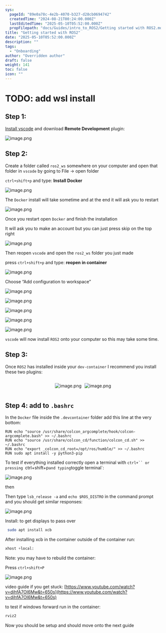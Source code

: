 ```yaml
---
sys:
  pageId: "89e0a78c-4e2b-4070-b327-d28cb0694742"
  createdTime: "2024-08-21T00:24:00.000Z"
  lastEditedTime: "2025-05-10T05:52:00.000Z"
  propFilepath: "docs/Guides/intro_to_ROS2/Getting started with ROS2.md"
title: "Getting started with ROS2"
date: "2025-05-10T05:52:00.000Z"
description: ""
tags:
  - "Onboarding"
author: "Overridden author"
draft: false
weight: 141
toc: false
icon: ""
---
```


# TODO: add wsl install

## Step 1:

[Install vscode](https://code.visualstudio.com/download) and download **Remote Development** plugin:

![image.png](https://prod-files-secure.s3.us-west-2.amazonaws.com/d518164a-d88e-44d1-a4ee-3adb3bd8bce0/efb52993-1881-4a40-b95e-6f020334f022/image.png?X-Amz-Algorithm=AWS4-HMAC-SHA256&X-Amz-Content-Sha256=UNSIGNED-PAYLOAD&X-Amz-Credential=ASIAZI2LB4663JA33XXF%2F20250512%2Fus-west-2%2Fs3%2Faws4_request&X-Amz-Date=20250512T200949Z&X-Amz-Expires=3600&X-Amz-Security-Token=IQoJb3JpZ2luX2VjEDQaCXVzLXdlc3QtMiJGMEQCID75BlFlqxs%2FEBxdY1PyXCQnGK6AgCJC7WkatDcYEZaZAiAU9%2FgADsmgp1M4uPqsYa9SHbuztMyxYYyoTlUqMUzJ0SqIBAjd%2F%2F%2F%2F%2F%2F%2F%2F%2F%2F8BEAAaDDYzNzQyMzE4MzgwNSIMZxka1vUxcFlpN1QlKtwDlBZ8f0y2hCPCLbMvUaHGjYjRVeMI0jIHZ5ZCxy7rOt3nCwxLph79LCz7R8hf8askQuhO5aQRtdbMrW3ZvmG49mh7Bp8Pn%2BatCaR4UrGXRZnXHtpkLQYbXiuAE922qMHnCiNfyynCogAMcM55YAhBxODoZPFCefCdMY5jppMq1ceOYrlFjIMg6%2BPq6yloHaMesvKOuuQR1CvrN6T7jt5catn2zRYvS3SamsoHIF%2BxhdrO10wTNXhxl6VGaRmv02MYA2qeeo6wejNwaSJqzQSvWhZ6SUWyL6Vl5dCpCu0XqbzxEKvWTzhEkc%2BZiPGHTWzMKos2w1o0aWAUOulzOvag0FIyYz%2B8dtE8mVMhuM75mX1VEdLewNUFcmPNbVhUgrMRaGMtc9yVAbRebdTtLWRaYZ%2FGw7aq%2FpkebDKCO3fGsd9y7Bzc7qtuXHSRXoLCYefe3zibjCG%2BaEkdFOIS82KD9sO5qhuC9uewivK1B707HePy7RNyFJ%2BQKDGgREROMVvH%2BclWbVZ6TLYo5jQfn3RgZ%2BczuOpy5FWf9vsn7%2BwJ59he7QQpsjuIQ704aaBtFQ2H9QxPW52L09FZuzJd4ENHrnYejlQC5udXt9i%2By1NQ9bJmCuGyhbqvtKkhd44wvamJwQY6pgFsL%2FBFdPRSpz7T8ZXfo9EhmO3atKDNf%2FwKf7PI4anT0uek%2BAl%2FdEMStYjNvPzlcwoHk50P25MiYknWvlgjboVVgtkdgyVniVAbV%2FK4aBz3J3Rsc%2B7kFTnw04R0A%2B8rVykUclk2ScRai4vNFegLEo1QsQZT1riBbT0PDpXOwdAZf00YoHqA%2FigLfySPBhf6%2FxPIXq7FcPxpP8aDDJkIn1vePXnSccB%2F&X-Amz-Signature=8609d78683d2ac529db892a735d7c142f0fd3e53892d9a394030bfb75dafa102&X-Amz-SignedHeaders=host&x-id=GetObject)

## Step 2:

Create a folder called `ros2_ws` somewhere on your computer and open that folder in `vscode` by going to File → open folder 

`ctrl+shift+p` and type: **Install Docker**

![image.png](https://prod-files-secure.s3.us-west-2.amazonaws.com/d518164a-d88e-44d1-a4ee-3adb3bd8bce0/2269dc0e-1cd5-47ff-bceb-c04ad9b2eab0/image.png?X-Amz-Algorithm=AWS4-HMAC-SHA256&X-Amz-Content-Sha256=UNSIGNED-PAYLOAD&X-Amz-Credential=ASIAZI2LB4663JA33XXF%2F20250512%2Fus-west-2%2Fs3%2Faws4_request&X-Amz-Date=20250512T200949Z&X-Amz-Expires=3600&X-Amz-Security-Token=IQoJb3JpZ2luX2VjEDQaCXVzLXdlc3QtMiJGMEQCID75BlFlqxs%2FEBxdY1PyXCQnGK6AgCJC7WkatDcYEZaZAiAU9%2FgADsmgp1M4uPqsYa9SHbuztMyxYYyoTlUqMUzJ0SqIBAjd%2F%2F%2F%2F%2F%2F%2F%2F%2F%2F8BEAAaDDYzNzQyMzE4MzgwNSIMZxka1vUxcFlpN1QlKtwDlBZ8f0y2hCPCLbMvUaHGjYjRVeMI0jIHZ5ZCxy7rOt3nCwxLph79LCz7R8hf8askQuhO5aQRtdbMrW3ZvmG49mh7Bp8Pn%2BatCaR4UrGXRZnXHtpkLQYbXiuAE922qMHnCiNfyynCogAMcM55YAhBxODoZPFCefCdMY5jppMq1ceOYrlFjIMg6%2BPq6yloHaMesvKOuuQR1CvrN6T7jt5catn2zRYvS3SamsoHIF%2BxhdrO10wTNXhxl6VGaRmv02MYA2qeeo6wejNwaSJqzQSvWhZ6SUWyL6Vl5dCpCu0XqbzxEKvWTzhEkc%2BZiPGHTWzMKos2w1o0aWAUOulzOvag0FIyYz%2B8dtE8mVMhuM75mX1VEdLewNUFcmPNbVhUgrMRaGMtc9yVAbRebdTtLWRaYZ%2FGw7aq%2FpkebDKCO3fGsd9y7Bzc7qtuXHSRXoLCYefe3zibjCG%2BaEkdFOIS82KD9sO5qhuC9uewivK1B707HePy7RNyFJ%2BQKDGgREROMVvH%2BclWbVZ6TLYo5jQfn3RgZ%2BczuOpy5FWf9vsn7%2BwJ59he7QQpsjuIQ704aaBtFQ2H9QxPW52L09FZuzJd4ENHrnYejlQC5udXt9i%2By1NQ9bJmCuGyhbqvtKkhd44wvamJwQY6pgFsL%2FBFdPRSpz7T8ZXfo9EhmO3atKDNf%2FwKf7PI4anT0uek%2BAl%2FdEMStYjNvPzlcwoHk50P25MiYknWvlgjboVVgtkdgyVniVAbV%2FK4aBz3J3Rsc%2B7kFTnw04R0A%2B8rVykUclk2ScRai4vNFegLEo1QsQZT1riBbT0PDpXOwdAZf00YoHqA%2FigLfySPBhf6%2FxPIXq7FcPxpP8aDDJkIn1vePXnSccB%2F&X-Amz-Signature=dc8cdb963366717e45e7d2d7a2e765faad2ca3f3292b9694746de19f7998e2ae&X-Amz-SignedHeaders=host&x-id=GetObject)

The `Docker` install will take sometime and at the end it will ask you to restart

![image.png](https://prod-files-secure.s3.us-west-2.amazonaws.com/d518164a-d88e-44d1-a4ee-3adb3bd8bce0/ed233f78-be33-4b1f-b89c-9c346c0e961e/image.png?X-Amz-Algorithm=AWS4-HMAC-SHA256&X-Amz-Content-Sha256=UNSIGNED-PAYLOAD&X-Amz-Credential=ASIAZI2LB4663JA33XXF%2F20250512%2Fus-west-2%2Fs3%2Faws4_request&X-Amz-Date=20250512T200949Z&X-Amz-Expires=3600&X-Amz-Security-Token=IQoJb3JpZ2luX2VjEDQaCXVzLXdlc3QtMiJGMEQCID75BlFlqxs%2FEBxdY1PyXCQnGK6AgCJC7WkatDcYEZaZAiAU9%2FgADsmgp1M4uPqsYa9SHbuztMyxYYyoTlUqMUzJ0SqIBAjd%2F%2F%2F%2F%2F%2F%2F%2F%2F%2F8BEAAaDDYzNzQyMzE4MzgwNSIMZxka1vUxcFlpN1QlKtwDlBZ8f0y2hCPCLbMvUaHGjYjRVeMI0jIHZ5ZCxy7rOt3nCwxLph79LCz7R8hf8askQuhO5aQRtdbMrW3ZvmG49mh7Bp8Pn%2BatCaR4UrGXRZnXHtpkLQYbXiuAE922qMHnCiNfyynCogAMcM55YAhBxODoZPFCefCdMY5jppMq1ceOYrlFjIMg6%2BPq6yloHaMesvKOuuQR1CvrN6T7jt5catn2zRYvS3SamsoHIF%2BxhdrO10wTNXhxl6VGaRmv02MYA2qeeo6wejNwaSJqzQSvWhZ6SUWyL6Vl5dCpCu0XqbzxEKvWTzhEkc%2BZiPGHTWzMKos2w1o0aWAUOulzOvag0FIyYz%2B8dtE8mVMhuM75mX1VEdLewNUFcmPNbVhUgrMRaGMtc9yVAbRebdTtLWRaYZ%2FGw7aq%2FpkebDKCO3fGsd9y7Bzc7qtuXHSRXoLCYefe3zibjCG%2BaEkdFOIS82KD9sO5qhuC9uewivK1B707HePy7RNyFJ%2BQKDGgREROMVvH%2BclWbVZ6TLYo5jQfn3RgZ%2BczuOpy5FWf9vsn7%2BwJ59he7QQpsjuIQ704aaBtFQ2H9QxPW52L09FZuzJd4ENHrnYejlQC5udXt9i%2By1NQ9bJmCuGyhbqvtKkhd44wvamJwQY6pgFsL%2FBFdPRSpz7T8ZXfo9EhmO3atKDNf%2FwKf7PI4anT0uek%2BAl%2FdEMStYjNvPzlcwoHk50P25MiYknWvlgjboVVgtkdgyVniVAbV%2FK4aBz3J3Rsc%2B7kFTnw04R0A%2B8rVykUclk2ScRai4vNFegLEo1QsQZT1riBbT0PDpXOwdAZf00YoHqA%2FigLfySPBhf6%2FxPIXq7FcPxpP8aDDJkIn1vePXnSccB%2F&X-Amz-Signature=c0bccc284aa01bcfe30e991d52bc165abe5b3815f7214868089da5d039e269bf&X-Amz-SignedHeaders=host&x-id=GetObject)

Once you restart open `Docker` and finish the installation

It will ask you to make an account but you can just press skip on the top right

![image.png](https://prod-files-secure.s3.us-west-2.amazonaws.com/d518164a-d88e-44d1-a4ee-3adb3bd8bce0/21010ad9-1659-4fd9-9f59-9932a09b2a3d/image.png?X-Amz-Algorithm=AWS4-HMAC-SHA256&X-Amz-Content-Sha256=UNSIGNED-PAYLOAD&X-Amz-Credential=ASIAZI2LB4663JA33XXF%2F20250512%2Fus-west-2%2Fs3%2Faws4_request&X-Amz-Date=20250512T200949Z&X-Amz-Expires=3600&X-Amz-Security-Token=IQoJb3JpZ2luX2VjEDQaCXVzLXdlc3QtMiJGMEQCID75BlFlqxs%2FEBxdY1PyXCQnGK6AgCJC7WkatDcYEZaZAiAU9%2FgADsmgp1M4uPqsYa9SHbuztMyxYYyoTlUqMUzJ0SqIBAjd%2F%2F%2F%2F%2F%2F%2F%2F%2F%2F8BEAAaDDYzNzQyMzE4MzgwNSIMZxka1vUxcFlpN1QlKtwDlBZ8f0y2hCPCLbMvUaHGjYjRVeMI0jIHZ5ZCxy7rOt3nCwxLph79LCz7R8hf8askQuhO5aQRtdbMrW3ZvmG49mh7Bp8Pn%2BatCaR4UrGXRZnXHtpkLQYbXiuAE922qMHnCiNfyynCogAMcM55YAhBxODoZPFCefCdMY5jppMq1ceOYrlFjIMg6%2BPq6yloHaMesvKOuuQR1CvrN6T7jt5catn2zRYvS3SamsoHIF%2BxhdrO10wTNXhxl6VGaRmv02MYA2qeeo6wejNwaSJqzQSvWhZ6SUWyL6Vl5dCpCu0XqbzxEKvWTzhEkc%2BZiPGHTWzMKos2w1o0aWAUOulzOvag0FIyYz%2B8dtE8mVMhuM75mX1VEdLewNUFcmPNbVhUgrMRaGMtc9yVAbRebdTtLWRaYZ%2FGw7aq%2FpkebDKCO3fGsd9y7Bzc7qtuXHSRXoLCYefe3zibjCG%2BaEkdFOIS82KD9sO5qhuC9uewivK1B707HePy7RNyFJ%2BQKDGgREROMVvH%2BclWbVZ6TLYo5jQfn3RgZ%2BczuOpy5FWf9vsn7%2BwJ59he7QQpsjuIQ704aaBtFQ2H9QxPW52L09FZuzJd4ENHrnYejlQC5udXt9i%2By1NQ9bJmCuGyhbqvtKkhd44wvamJwQY6pgFsL%2FBFdPRSpz7T8ZXfo9EhmO3atKDNf%2FwKf7PI4anT0uek%2BAl%2FdEMStYjNvPzlcwoHk50P25MiYknWvlgjboVVgtkdgyVniVAbV%2FK4aBz3J3Rsc%2B7kFTnw04R0A%2B8rVykUclk2ScRai4vNFegLEo1QsQZT1riBbT0PDpXOwdAZf00YoHqA%2FigLfySPBhf6%2FxPIXq7FcPxpP8aDDJkIn1vePXnSccB%2F&X-Amz-Signature=5ad263324490796f48147e6244eb317de021738dd779b3ad8cb18e3d04211280&X-Amz-SignedHeaders=host&x-id=GetObject)

Then reopen `vscode` and open the `ros2_ws` folder you just made

press `ctrl+shift+p` and type: **reopen in container**

![image.png](https://prod-files-secure.s3.us-west-2.amazonaws.com/d518164a-d88e-44d1-a4ee-3adb3bd8bce0/4e93b8c2-41ad-488c-8095-c74205196118/image.png?X-Amz-Algorithm=AWS4-HMAC-SHA256&X-Amz-Content-Sha256=UNSIGNED-PAYLOAD&X-Amz-Credential=ASIAZI2LB4663JA33XXF%2F20250512%2Fus-west-2%2Fs3%2Faws4_request&X-Amz-Date=20250512T200949Z&X-Amz-Expires=3600&X-Amz-Security-Token=IQoJb3JpZ2luX2VjEDQaCXVzLXdlc3QtMiJGMEQCID75BlFlqxs%2FEBxdY1PyXCQnGK6AgCJC7WkatDcYEZaZAiAU9%2FgADsmgp1M4uPqsYa9SHbuztMyxYYyoTlUqMUzJ0SqIBAjd%2F%2F%2F%2F%2F%2F%2F%2F%2F%2F8BEAAaDDYzNzQyMzE4MzgwNSIMZxka1vUxcFlpN1QlKtwDlBZ8f0y2hCPCLbMvUaHGjYjRVeMI0jIHZ5ZCxy7rOt3nCwxLph79LCz7R8hf8askQuhO5aQRtdbMrW3ZvmG49mh7Bp8Pn%2BatCaR4UrGXRZnXHtpkLQYbXiuAE922qMHnCiNfyynCogAMcM55YAhBxODoZPFCefCdMY5jppMq1ceOYrlFjIMg6%2BPq6yloHaMesvKOuuQR1CvrN6T7jt5catn2zRYvS3SamsoHIF%2BxhdrO10wTNXhxl6VGaRmv02MYA2qeeo6wejNwaSJqzQSvWhZ6SUWyL6Vl5dCpCu0XqbzxEKvWTzhEkc%2BZiPGHTWzMKos2w1o0aWAUOulzOvag0FIyYz%2B8dtE8mVMhuM75mX1VEdLewNUFcmPNbVhUgrMRaGMtc9yVAbRebdTtLWRaYZ%2FGw7aq%2FpkebDKCO3fGsd9y7Bzc7qtuXHSRXoLCYefe3zibjCG%2BaEkdFOIS82KD9sO5qhuC9uewivK1B707HePy7RNyFJ%2BQKDGgREROMVvH%2BclWbVZ6TLYo5jQfn3RgZ%2BczuOpy5FWf9vsn7%2BwJ59he7QQpsjuIQ704aaBtFQ2H9QxPW52L09FZuzJd4ENHrnYejlQC5udXt9i%2By1NQ9bJmCuGyhbqvtKkhd44wvamJwQY6pgFsL%2FBFdPRSpz7T8ZXfo9EhmO3atKDNf%2FwKf7PI4anT0uek%2BAl%2FdEMStYjNvPzlcwoHk50P25MiYknWvlgjboVVgtkdgyVniVAbV%2FK4aBz3J3Rsc%2B7kFTnw04R0A%2B8rVykUclk2ScRai4vNFegLEo1QsQZT1riBbT0PDpXOwdAZf00YoHqA%2FigLfySPBhf6%2FxPIXq7FcPxpP8aDDJkIn1vePXnSccB%2F&X-Amz-Signature=9d9b62ce84701ec77238c1bbe813db076f7a73c0624e3d54f3f67fc32938d9e4&X-Amz-SignedHeaders=host&x-id=GetObject)

Choose “Add configuration to workspace”

![image.png](https://prod-files-secure.s3.us-west-2.amazonaws.com/d518164a-d88e-44d1-a4ee-3adb3bd8bce0/9560b282-5060-4989-ba37-97e7b2c22476/image.png?X-Amz-Algorithm=AWS4-HMAC-SHA256&X-Amz-Content-Sha256=UNSIGNED-PAYLOAD&X-Amz-Credential=ASIAZI2LB4663JA33XXF%2F20250512%2Fus-west-2%2Fs3%2Faws4_request&X-Amz-Date=20250512T200949Z&X-Amz-Expires=3600&X-Amz-Security-Token=IQoJb3JpZ2luX2VjEDQaCXVzLXdlc3QtMiJGMEQCID75BlFlqxs%2FEBxdY1PyXCQnGK6AgCJC7WkatDcYEZaZAiAU9%2FgADsmgp1M4uPqsYa9SHbuztMyxYYyoTlUqMUzJ0SqIBAjd%2F%2F%2F%2F%2F%2F%2F%2F%2F%2F8BEAAaDDYzNzQyMzE4MzgwNSIMZxka1vUxcFlpN1QlKtwDlBZ8f0y2hCPCLbMvUaHGjYjRVeMI0jIHZ5ZCxy7rOt3nCwxLph79LCz7R8hf8askQuhO5aQRtdbMrW3ZvmG49mh7Bp8Pn%2BatCaR4UrGXRZnXHtpkLQYbXiuAE922qMHnCiNfyynCogAMcM55YAhBxODoZPFCefCdMY5jppMq1ceOYrlFjIMg6%2BPq6yloHaMesvKOuuQR1CvrN6T7jt5catn2zRYvS3SamsoHIF%2BxhdrO10wTNXhxl6VGaRmv02MYA2qeeo6wejNwaSJqzQSvWhZ6SUWyL6Vl5dCpCu0XqbzxEKvWTzhEkc%2BZiPGHTWzMKos2w1o0aWAUOulzOvag0FIyYz%2B8dtE8mVMhuM75mX1VEdLewNUFcmPNbVhUgrMRaGMtc9yVAbRebdTtLWRaYZ%2FGw7aq%2FpkebDKCO3fGsd9y7Bzc7qtuXHSRXoLCYefe3zibjCG%2BaEkdFOIS82KD9sO5qhuC9uewivK1B707HePy7RNyFJ%2BQKDGgREROMVvH%2BclWbVZ6TLYo5jQfn3RgZ%2BczuOpy5FWf9vsn7%2BwJ59he7QQpsjuIQ704aaBtFQ2H9QxPW52L09FZuzJd4ENHrnYejlQC5udXt9i%2By1NQ9bJmCuGyhbqvtKkhd44wvamJwQY6pgFsL%2FBFdPRSpz7T8ZXfo9EhmO3atKDNf%2FwKf7PI4anT0uek%2BAl%2FdEMStYjNvPzlcwoHk50P25MiYknWvlgjboVVgtkdgyVniVAbV%2FK4aBz3J3Rsc%2B7kFTnw04R0A%2B8rVykUclk2ScRai4vNFegLEo1QsQZT1riBbT0PDpXOwdAZf00YoHqA%2FigLfySPBhf6%2FxPIXq7FcPxpP8aDDJkIn1vePXnSccB%2F&X-Amz-Signature=127dab06f9053ba579ca768ca9fc8014d96a1ceb6b973052093c6f3e04a57936&X-Amz-SignedHeaders=host&x-id=GetObject)

![image.png](https://prod-files-secure.s3.us-west-2.amazonaws.com/d518164a-d88e-44d1-a4ee-3adb3bd8bce0/2ee63f81-886b-48e8-a553-dc6e5eac99e4/image.png?X-Amz-Algorithm=AWS4-HMAC-SHA256&X-Amz-Content-Sha256=UNSIGNED-PAYLOAD&X-Amz-Credential=ASIAZI2LB4663JA33XXF%2F20250512%2Fus-west-2%2Fs3%2Faws4_request&X-Amz-Date=20250512T200949Z&X-Amz-Expires=3600&X-Amz-Security-Token=IQoJb3JpZ2luX2VjEDQaCXVzLXdlc3QtMiJGMEQCID75BlFlqxs%2FEBxdY1PyXCQnGK6AgCJC7WkatDcYEZaZAiAU9%2FgADsmgp1M4uPqsYa9SHbuztMyxYYyoTlUqMUzJ0SqIBAjd%2F%2F%2F%2F%2F%2F%2F%2F%2F%2F8BEAAaDDYzNzQyMzE4MzgwNSIMZxka1vUxcFlpN1QlKtwDlBZ8f0y2hCPCLbMvUaHGjYjRVeMI0jIHZ5ZCxy7rOt3nCwxLph79LCz7R8hf8askQuhO5aQRtdbMrW3ZvmG49mh7Bp8Pn%2BatCaR4UrGXRZnXHtpkLQYbXiuAE922qMHnCiNfyynCogAMcM55YAhBxODoZPFCefCdMY5jppMq1ceOYrlFjIMg6%2BPq6yloHaMesvKOuuQR1CvrN6T7jt5catn2zRYvS3SamsoHIF%2BxhdrO10wTNXhxl6VGaRmv02MYA2qeeo6wejNwaSJqzQSvWhZ6SUWyL6Vl5dCpCu0XqbzxEKvWTzhEkc%2BZiPGHTWzMKos2w1o0aWAUOulzOvag0FIyYz%2B8dtE8mVMhuM75mX1VEdLewNUFcmPNbVhUgrMRaGMtc9yVAbRebdTtLWRaYZ%2FGw7aq%2FpkebDKCO3fGsd9y7Bzc7qtuXHSRXoLCYefe3zibjCG%2BaEkdFOIS82KD9sO5qhuC9uewivK1B707HePy7RNyFJ%2BQKDGgREROMVvH%2BclWbVZ6TLYo5jQfn3RgZ%2BczuOpy5FWf9vsn7%2BwJ59he7QQpsjuIQ704aaBtFQ2H9QxPW52L09FZuzJd4ENHrnYejlQC5udXt9i%2By1NQ9bJmCuGyhbqvtKkhd44wvamJwQY6pgFsL%2FBFdPRSpz7T8ZXfo9EhmO3atKDNf%2FwKf7PI4anT0uek%2BAl%2FdEMStYjNvPzlcwoHk50P25MiYknWvlgjboVVgtkdgyVniVAbV%2FK4aBz3J3Rsc%2B7kFTnw04R0A%2B8rVykUclk2ScRai4vNFegLEo1QsQZT1riBbT0PDpXOwdAZf00YoHqA%2FigLfySPBhf6%2FxPIXq7FcPxpP8aDDJkIn1vePXnSccB%2F&X-Amz-Signature=7300d5e9f387ecf11f0daba509ae0e23dec992a863c2698e0963acd7ac1bcf1c&X-Amz-SignedHeaders=host&x-id=GetObject)

![image.png](https://prod-files-secure.s3.us-west-2.amazonaws.com/d518164a-d88e-44d1-a4ee-3adb3bd8bce0/ae1580b2-b048-407e-aed9-b584224a7a04/image.png?X-Amz-Algorithm=AWS4-HMAC-SHA256&X-Amz-Content-Sha256=UNSIGNED-PAYLOAD&X-Amz-Credential=ASIAZI2LB4663JA33XXF%2F20250512%2Fus-west-2%2Fs3%2Faws4_request&X-Amz-Date=20250512T200949Z&X-Amz-Expires=3600&X-Amz-Security-Token=IQoJb3JpZ2luX2VjEDQaCXVzLXdlc3QtMiJGMEQCID75BlFlqxs%2FEBxdY1PyXCQnGK6AgCJC7WkatDcYEZaZAiAU9%2FgADsmgp1M4uPqsYa9SHbuztMyxYYyoTlUqMUzJ0SqIBAjd%2F%2F%2F%2F%2F%2F%2F%2F%2F%2F8BEAAaDDYzNzQyMzE4MzgwNSIMZxka1vUxcFlpN1QlKtwDlBZ8f0y2hCPCLbMvUaHGjYjRVeMI0jIHZ5ZCxy7rOt3nCwxLph79LCz7R8hf8askQuhO5aQRtdbMrW3ZvmG49mh7Bp8Pn%2BatCaR4UrGXRZnXHtpkLQYbXiuAE922qMHnCiNfyynCogAMcM55YAhBxODoZPFCefCdMY5jppMq1ceOYrlFjIMg6%2BPq6yloHaMesvKOuuQR1CvrN6T7jt5catn2zRYvS3SamsoHIF%2BxhdrO10wTNXhxl6VGaRmv02MYA2qeeo6wejNwaSJqzQSvWhZ6SUWyL6Vl5dCpCu0XqbzxEKvWTzhEkc%2BZiPGHTWzMKos2w1o0aWAUOulzOvag0FIyYz%2B8dtE8mVMhuM75mX1VEdLewNUFcmPNbVhUgrMRaGMtc9yVAbRebdTtLWRaYZ%2FGw7aq%2FpkebDKCO3fGsd9y7Bzc7qtuXHSRXoLCYefe3zibjCG%2BaEkdFOIS82KD9sO5qhuC9uewivK1B707HePy7RNyFJ%2BQKDGgREROMVvH%2BclWbVZ6TLYo5jQfn3RgZ%2BczuOpy5FWf9vsn7%2BwJ59he7QQpsjuIQ704aaBtFQ2H9QxPW52L09FZuzJd4ENHrnYejlQC5udXt9i%2By1NQ9bJmCuGyhbqvtKkhd44wvamJwQY6pgFsL%2FBFdPRSpz7T8ZXfo9EhmO3atKDNf%2FwKf7PI4anT0uek%2BAl%2FdEMStYjNvPzlcwoHk50P25MiYknWvlgjboVVgtkdgyVniVAbV%2FK4aBz3J3Rsc%2B7kFTnw04R0A%2B8rVykUclk2ScRai4vNFegLEo1QsQZT1riBbT0PDpXOwdAZf00YoHqA%2FigLfySPBhf6%2FxPIXq7FcPxpP8aDDJkIn1vePXnSccB%2F&X-Amz-Signature=247b7dc7d329436b71f02216bf11361e19af0d594bcd25895d1a5515ae94675d&X-Amz-SignedHeaders=host&x-id=GetObject)

![image.png](https://prod-files-secure.s3.us-west-2.amazonaws.com/d518164a-d88e-44d1-a4ee-3adb3bd8bce0/53255b28-f75e-430f-b9e3-c0ac8577e42b/image.png?X-Amz-Algorithm=AWS4-HMAC-SHA256&X-Amz-Content-Sha256=UNSIGNED-PAYLOAD&X-Amz-Credential=ASIAZI2LB4663JA33XXF%2F20250512%2Fus-west-2%2Fs3%2Faws4_request&X-Amz-Date=20250512T200949Z&X-Amz-Expires=3600&X-Amz-Security-Token=IQoJb3JpZ2luX2VjEDQaCXVzLXdlc3QtMiJGMEQCID75BlFlqxs%2FEBxdY1PyXCQnGK6AgCJC7WkatDcYEZaZAiAU9%2FgADsmgp1M4uPqsYa9SHbuztMyxYYyoTlUqMUzJ0SqIBAjd%2F%2F%2F%2F%2F%2F%2F%2F%2F%2F8BEAAaDDYzNzQyMzE4MzgwNSIMZxka1vUxcFlpN1QlKtwDlBZ8f0y2hCPCLbMvUaHGjYjRVeMI0jIHZ5ZCxy7rOt3nCwxLph79LCz7R8hf8askQuhO5aQRtdbMrW3ZvmG49mh7Bp8Pn%2BatCaR4UrGXRZnXHtpkLQYbXiuAE922qMHnCiNfyynCogAMcM55YAhBxODoZPFCefCdMY5jppMq1ceOYrlFjIMg6%2BPq6yloHaMesvKOuuQR1CvrN6T7jt5catn2zRYvS3SamsoHIF%2BxhdrO10wTNXhxl6VGaRmv02MYA2qeeo6wejNwaSJqzQSvWhZ6SUWyL6Vl5dCpCu0XqbzxEKvWTzhEkc%2BZiPGHTWzMKos2w1o0aWAUOulzOvag0FIyYz%2B8dtE8mVMhuM75mX1VEdLewNUFcmPNbVhUgrMRaGMtc9yVAbRebdTtLWRaYZ%2FGw7aq%2FpkebDKCO3fGsd9y7Bzc7qtuXHSRXoLCYefe3zibjCG%2BaEkdFOIS82KD9sO5qhuC9uewivK1B707HePy7RNyFJ%2BQKDGgREROMVvH%2BclWbVZ6TLYo5jQfn3RgZ%2BczuOpy5FWf9vsn7%2BwJ59he7QQpsjuIQ704aaBtFQ2H9QxPW52L09FZuzJd4ENHrnYejlQC5udXt9i%2By1NQ9bJmCuGyhbqvtKkhd44wvamJwQY6pgFsL%2FBFdPRSpz7T8ZXfo9EhmO3atKDNf%2FwKf7PI4anT0uek%2BAl%2FdEMStYjNvPzlcwoHk50P25MiYknWvlgjboVVgtkdgyVniVAbV%2FK4aBz3J3Rsc%2B7kFTnw04R0A%2B8rVykUclk2ScRai4vNFegLEo1QsQZT1riBbT0PDpXOwdAZf00YoHqA%2FigLfySPBhf6%2FxPIXq7FcPxpP8aDDJkIn1vePXnSccB%2F&X-Amz-Signature=28c497e9f38a436d483741a4e1987b7abdc2073c39955c983ae1ef39bd9b0970&X-Amz-SignedHeaders=host&x-id=GetObject)

![image.png](https://prod-files-secure.s3.us-west-2.amazonaws.com/d518164a-d88e-44d1-a4ee-3adb3bd8bce0/7c562767-5af9-4ffb-97d1-327bcdf4ee00/image.png?X-Amz-Algorithm=AWS4-HMAC-SHA256&X-Amz-Content-Sha256=UNSIGNED-PAYLOAD&X-Amz-Credential=ASIAZI2LB4663JA33XXF%2F20250512%2Fus-west-2%2Fs3%2Faws4_request&X-Amz-Date=20250512T200949Z&X-Amz-Expires=3600&X-Amz-Security-Token=IQoJb3JpZ2luX2VjEDQaCXVzLXdlc3QtMiJGMEQCID75BlFlqxs%2FEBxdY1PyXCQnGK6AgCJC7WkatDcYEZaZAiAU9%2FgADsmgp1M4uPqsYa9SHbuztMyxYYyoTlUqMUzJ0SqIBAjd%2F%2F%2F%2F%2F%2F%2F%2F%2F%2F8BEAAaDDYzNzQyMzE4MzgwNSIMZxka1vUxcFlpN1QlKtwDlBZ8f0y2hCPCLbMvUaHGjYjRVeMI0jIHZ5ZCxy7rOt3nCwxLph79LCz7R8hf8askQuhO5aQRtdbMrW3ZvmG49mh7Bp8Pn%2BatCaR4UrGXRZnXHtpkLQYbXiuAE922qMHnCiNfyynCogAMcM55YAhBxODoZPFCefCdMY5jppMq1ceOYrlFjIMg6%2BPq6yloHaMesvKOuuQR1CvrN6T7jt5catn2zRYvS3SamsoHIF%2BxhdrO10wTNXhxl6VGaRmv02MYA2qeeo6wejNwaSJqzQSvWhZ6SUWyL6Vl5dCpCu0XqbzxEKvWTzhEkc%2BZiPGHTWzMKos2w1o0aWAUOulzOvag0FIyYz%2B8dtE8mVMhuM75mX1VEdLewNUFcmPNbVhUgrMRaGMtc9yVAbRebdTtLWRaYZ%2FGw7aq%2FpkebDKCO3fGsd9y7Bzc7qtuXHSRXoLCYefe3zibjCG%2BaEkdFOIS82KD9sO5qhuC9uewivK1B707HePy7RNyFJ%2BQKDGgREROMVvH%2BclWbVZ6TLYo5jQfn3RgZ%2BczuOpy5FWf9vsn7%2BwJ59he7QQpsjuIQ704aaBtFQ2H9QxPW52L09FZuzJd4ENHrnYejlQC5udXt9i%2By1NQ9bJmCuGyhbqvtKkhd44wvamJwQY6pgFsL%2FBFdPRSpz7T8ZXfo9EhmO3atKDNf%2FwKf7PI4anT0uek%2BAl%2FdEMStYjNvPzlcwoHk50P25MiYknWvlgjboVVgtkdgyVniVAbV%2FK4aBz3J3Rsc%2B7kFTnw04R0A%2B8rVykUclk2ScRai4vNFegLEo1QsQZT1riBbT0PDpXOwdAZf00YoHqA%2FigLfySPBhf6%2FxPIXq7FcPxpP8aDDJkIn1vePXnSccB%2F&X-Amz-Signature=06c05120c0e48d6961c65632d07fe523456b167fafa894b4918fa1a8b2b7fd51&X-Amz-SignedHeaders=host&x-id=GetObject)

`vscode` will now install `ROS2` onto your computer so this may take some time.

## Step 3:

Once `ROS2` has installed inside your `dev-container` I recommend you install these two plugins:

<div style="display: flex;flex-direction: row; column-gap:10px; max-width: 630px;justify-content: center;">
<div>

![image.png](https://prod-files-secure.s3.us-west-2.amazonaws.com/d518164a-d88e-44d1-a4ee-3adb3bd8bce0/3fc3d550-5a54-4ba1-ba6b-faa01cdb7369/image.png?X-Amz-Algorithm=AWS4-HMAC-SHA256&X-Amz-Content-Sha256=UNSIGNED-PAYLOAD&X-Amz-Credential=ASIAZI2LB466UPDRGBC2%2F20250512%2Fus-west-2%2Fs3%2Faws4_request&X-Amz-Date=20250512T200952Z&X-Amz-Expires=3600&X-Amz-Security-Token=IQoJb3JpZ2luX2VjEDQaCXVzLXdlc3QtMiJGMEQCIFXW8CkKFsySBHFN0HNTeKDUuyRy6S8pi5WQZkmEz0lmAiB%2ByyNE5egpDRRosoyNAAKzclEfH2izsNvq56EFv65%2FFyqIBAjd%2F%2F%2F%2F%2F%2F%2F%2F%2F%2F8BEAAaDDYzNzQyMzE4MzgwNSIM1RZt6HYGprIZdO8BKtwDmnPin%2F3zQ0MjE4x7i0FEkwbJEPKEcVY4XO5LhmIOxIAHEllHiKqczpfweUMb0NZRiQoVNl%2F%2FJSosRADdKhwi46CQiJwvaV1G84C7qEaM%2FtZRGfz2UwXAm4%2FImVTNBZEJPvVSZEXad3gvc9rsRLUlwqF1QK%2FgIHr6N99bGiekURUi6LjQ6zdLcLKU2BmZUX%2FnqL%2Fw7iJse3SoltV4STwrN2bHvrNrJVI%2Bfn1Efu%2F1vMa2gmzXDpThUeBCXBND1c699BnublbCt%2F2QEXjHp6t6WvrFS47nKZlXFqrIYFu9cX4ow%2BeYBiVB3mzEoazACbpETp6HI1LbhIhmYf7u8VRXGE79fV%2BTsnb%2F7Guyfnlx%2F8zfpA5vjcm5umAILTCQ6fcu1rdQRrGnN0ERu0awmJ16FEILo7r6ZSAjKO00VnZbAw9NwgZ7c3Ct7kcvMUr4BAbljtF70%2Ba4NTO6OmPU%2BcpGaY6nGUpbnqBXm1BN%2FNf%2FWVhHicoKJ6DJjwfxYf4SfGvjl0TbU%2BlFuFm3vNa0qee8zp7WfXIs%2B1vZwrwt4Zi1Q7cp%2FNRMS1Q8RItNpKYRKI2H30T6cOT36rETV%2BR5TY9jGU0JosJDqZCjmHgT5sdyzw11U2OV2hVF5e8vvvMwjqqJwQY6pgHnZ37eRKlmY%2BXm%2FrPatvQosAKVBulj1GFYmPNHPqC6kKOwCHNHc5L0e0UY1BL%2FpsrujfPaTfQOmR%2B9vbBqFxzKjOv5vHR3UVv2Bvkoi3qlUB%2FO7YxTA3xDC4AGyBAdMTvBAolNMySBHFDaAa925EmNwEQ4DVl2bD%2BFIjfeHTqSbIf6WLsl4aUJaY4o1%2F6hTmYtyklKxMDaKfWsAj%2Fc%2BMgQeis0RJWv&X-Amz-Signature=991db96d2e1cbd17d92aef37b3c2db391d1cbdf9832f8781ecaae08877401252&X-Amz-SignedHeaders=host&x-id=GetObject)

</div>
<div>

![image.png](https://prod-files-secure.s3.us-west-2.amazonaws.com/d518164a-d88e-44d1-a4ee-3adb3bd8bce0/d994cc66-13c2-4093-a5a3-f84cf4601a82/image.png?X-Amz-Algorithm=AWS4-HMAC-SHA256&X-Amz-Content-Sha256=UNSIGNED-PAYLOAD&X-Amz-Credential=ASIAZI2LB4662KNN6FGK%2F20250512%2Fus-west-2%2Fs3%2Faws4_request&X-Amz-Date=20250512T200952Z&X-Amz-Expires=3600&X-Amz-Security-Token=IQoJb3JpZ2luX2VjEDQaCXVzLXdlc3QtMiJIMEYCIQCaDVb5ay2oCBz3vtDZzVvmuvnlCKVswM%2F9Xj4yPtFuKAIhAKoZahu3Jbgaur1CAxfLD6um25pz7XnOVhe0sD%2F1nCUsKogECN3%2F%2F%2F%2F%2F%2F%2F%2F%2F%2FwEQABoMNjM3NDIzMTgzODA1Igyg0NyD9Iklrx3hfVoq3AM7n5Ze0xXZ9fcIrw702LeBXttO0aUJLlj6v5sAKlJTCzlG9mQtN4y58j5jgCrPwBY0pGtG6QsPrERRkGrlYTKd3VlFDwRTubhfzaEKwkRc1vSjRqm9z8uQojIFLKm8Oefem8Dhf7UM1xMTthfykKT%2FajGkGROhnUUNUvm3S4oXSZgabscV0chWHDgTEqJy87YN8cgZrASYEj%2FSmE3U6lPrzxM1LS1bnMCEwVxdMnDMfXv4DejKi1JGpCv7EBVkQSuuukRNuQTnHtlPine5XYlORIJ5BsN1PCaIkvRteu%2BPLVcpbdZSrx5Jg%2BrFlTVxVKlsZen1M%2BWCnvjdNmivzTl%2FqzRhEUNHSliE18zW1N5k464fpPn6mSW1MPaeWob0Bz70Ft65TbXawc%2Btl3NTN1dMggFPhyp%2BCmDA5VkUCI3aRj6k504K2QE7VH2DgyjxGP8spHsV3399FtWpshf8sGRI%2Bb3%2FfWNCE5UOPWe%2B%2BRfyT3sRNq2oMM1rkRXzEEE1JmBWGnsSUKvhDI3oPE0USV0wVJLuTpKYMZPYBpWmzQQa42SCZgIDArC2WMQ%2FCCbTX7TTN7%2F1QIW7Ts%2F4SDchzhHbXDY6iNw27GQzrPGa1xRhuEygQgnrPBeJSJATWDC2qYnBBjqkAfgvKa9XEghAVCSM65PZ4NyWM%2BsbMuiqZBo8YMO4pde5RTfwB8lnZk3jpXKyjY%2BJO70d%2F6%2FD9OqkT%2BcvtB5Ef8AEZ0VF3yX2hwOJagGS0hxnPfnS2374QqixzUZTKUVn0ijrp1HN3NHiS0zk75Qz10vf2H5I%2BafgYKW1%2Fw4Xgysj5jsWFaaMdBlUhE9iE60%2FbyIbmnXQyr3TuWshECw7Iy%2FOFy2v&X-Amz-Signature=b0b3393e87840bcacdfda454b62deb057f1ac4615d7037aa443e8420e6514b1a&X-Amz-SignedHeaders=host&x-id=GetObject)

</div>
</div>

## Step 4: add to `.bashrc`

In the `Docker` file inside the `.devcontainer` folder add this line at the very bottom: 

```docker
RUN echo "source /usr/share/colcon_argcomplete/hook/colcon-argcomplete.bash" >> ~/.bashrc
RUN echo "source /usr/share/colcon_cd/function/colcon_cd.sh" >> ~/.bashrc
RUN echo "export _colcon_cd_root=/opt/ros/humble/" >> ~/.bashrc
RUN sudo apt install -y python3-pip 
```

To test if everything installed correctly open a terminal with `ctrl+`` or pressing `ctrl+shift+p` and typing `toggle terminal`:

![image.png](https://prod-files-secure.s3.us-west-2.amazonaws.com/d518164a-d88e-44d1-a4ee-3adb3bd8bce0/6a4943d8-b04e-4c02-9a58-775f3384d1a5/image.png?X-Amz-Algorithm=AWS4-HMAC-SHA256&X-Amz-Content-Sha256=UNSIGNED-PAYLOAD&X-Amz-Credential=ASIAZI2LB4663JA33XXF%2F20250512%2Fus-west-2%2Fs3%2Faws4_request&X-Amz-Date=20250512T200949Z&X-Amz-Expires=3600&X-Amz-Security-Token=IQoJb3JpZ2luX2VjEDQaCXVzLXdlc3QtMiJGMEQCID75BlFlqxs%2FEBxdY1PyXCQnGK6AgCJC7WkatDcYEZaZAiAU9%2FgADsmgp1M4uPqsYa9SHbuztMyxYYyoTlUqMUzJ0SqIBAjd%2F%2F%2F%2F%2F%2F%2F%2F%2F%2F8BEAAaDDYzNzQyMzE4MzgwNSIMZxka1vUxcFlpN1QlKtwDlBZ8f0y2hCPCLbMvUaHGjYjRVeMI0jIHZ5ZCxy7rOt3nCwxLph79LCz7R8hf8askQuhO5aQRtdbMrW3ZvmG49mh7Bp8Pn%2BatCaR4UrGXRZnXHtpkLQYbXiuAE922qMHnCiNfyynCogAMcM55YAhBxODoZPFCefCdMY5jppMq1ceOYrlFjIMg6%2BPq6yloHaMesvKOuuQR1CvrN6T7jt5catn2zRYvS3SamsoHIF%2BxhdrO10wTNXhxl6VGaRmv02MYA2qeeo6wejNwaSJqzQSvWhZ6SUWyL6Vl5dCpCu0XqbzxEKvWTzhEkc%2BZiPGHTWzMKos2w1o0aWAUOulzOvag0FIyYz%2B8dtE8mVMhuM75mX1VEdLewNUFcmPNbVhUgrMRaGMtc9yVAbRebdTtLWRaYZ%2FGw7aq%2FpkebDKCO3fGsd9y7Bzc7qtuXHSRXoLCYefe3zibjCG%2BaEkdFOIS82KD9sO5qhuC9uewivK1B707HePy7RNyFJ%2BQKDGgREROMVvH%2BclWbVZ6TLYo5jQfn3RgZ%2BczuOpy5FWf9vsn7%2BwJ59he7QQpsjuIQ704aaBtFQ2H9QxPW52L09FZuzJd4ENHrnYejlQC5udXt9i%2By1NQ9bJmCuGyhbqvtKkhd44wvamJwQY6pgFsL%2FBFdPRSpz7T8ZXfo9EhmO3atKDNf%2FwKf7PI4anT0uek%2BAl%2FdEMStYjNvPzlcwoHk50P25MiYknWvlgjboVVgtkdgyVniVAbV%2FK4aBz3J3Rsc%2B7kFTnw04R0A%2B8rVykUclk2ScRai4vNFegLEo1QsQZT1riBbT0PDpXOwdAZf00YoHqA%2FigLfySPBhf6%2FxPIXq7FcPxpP8aDDJkIn1vePXnSccB%2F&X-Amz-Signature=a812e29ae46c8a7175aca2df50d47ae66193d1648ff1684e4f5b402ee0b3dba6&X-Amz-SignedHeaders=host&x-id=GetObject)

then 

Then type `lsb_release -a` and `echo $ROS_DISTRO` in the command prompt and you should get similar responses:

![image.png](https://prod-files-secure.s3.us-west-2.amazonaws.com/d518164a-d88e-44d1-a4ee-3adb3bd8bce0/3e635dec-a805-4e85-8b9e-d000e5b71a4e/image.png?X-Amz-Algorithm=AWS4-HMAC-SHA256&X-Amz-Content-Sha256=UNSIGNED-PAYLOAD&X-Amz-Credential=ASIAZI2LB4663JA33XXF%2F20250512%2Fus-west-2%2Fs3%2Faws4_request&X-Amz-Date=20250512T200949Z&X-Amz-Expires=3600&X-Amz-Security-Token=IQoJb3JpZ2luX2VjEDQaCXVzLXdlc3QtMiJGMEQCID75BlFlqxs%2FEBxdY1PyXCQnGK6AgCJC7WkatDcYEZaZAiAU9%2FgADsmgp1M4uPqsYa9SHbuztMyxYYyoTlUqMUzJ0SqIBAjd%2F%2F%2F%2F%2F%2F%2F%2F%2F%2F8BEAAaDDYzNzQyMzE4MzgwNSIMZxka1vUxcFlpN1QlKtwDlBZ8f0y2hCPCLbMvUaHGjYjRVeMI0jIHZ5ZCxy7rOt3nCwxLph79LCz7R8hf8askQuhO5aQRtdbMrW3ZvmG49mh7Bp8Pn%2BatCaR4UrGXRZnXHtpkLQYbXiuAE922qMHnCiNfyynCogAMcM55YAhBxODoZPFCefCdMY5jppMq1ceOYrlFjIMg6%2BPq6yloHaMesvKOuuQR1CvrN6T7jt5catn2zRYvS3SamsoHIF%2BxhdrO10wTNXhxl6VGaRmv02MYA2qeeo6wejNwaSJqzQSvWhZ6SUWyL6Vl5dCpCu0XqbzxEKvWTzhEkc%2BZiPGHTWzMKos2w1o0aWAUOulzOvag0FIyYz%2B8dtE8mVMhuM75mX1VEdLewNUFcmPNbVhUgrMRaGMtc9yVAbRebdTtLWRaYZ%2FGw7aq%2FpkebDKCO3fGsd9y7Bzc7qtuXHSRXoLCYefe3zibjCG%2BaEkdFOIS82KD9sO5qhuC9uewivK1B707HePy7RNyFJ%2BQKDGgREROMVvH%2BclWbVZ6TLYo5jQfn3RgZ%2BczuOpy5FWf9vsn7%2BwJ59he7QQpsjuIQ704aaBtFQ2H9QxPW52L09FZuzJd4ENHrnYejlQC5udXt9i%2By1NQ9bJmCuGyhbqvtKkhd44wvamJwQY6pgFsL%2FBFdPRSpz7T8ZXfo9EhmO3atKDNf%2FwKf7PI4anT0uek%2BAl%2FdEMStYjNvPzlcwoHk50P25MiYknWvlgjboVVgtkdgyVniVAbV%2FK4aBz3J3Rsc%2B7kFTnw04R0A%2B8rVykUclk2ScRai4vNFegLEo1QsQZT1riBbT0PDpXOwdAZf00YoHqA%2FigLfySPBhf6%2FxPIXq7FcPxpP8aDDJkIn1vePXnSccB%2F&X-Amz-Signature=e2cb7defbd66284f5bac70b419e983ebdaab168aa1b9e87ed4733e02e39cd669&X-Amz-SignedHeaders=host&x-id=GetObject)

Install:  to get displays to pass over

```bash
 sudo apt install xcb
```

After installing xcb in the container outside of the container run:

```python
xhost +local:
```

Note: you may have to rebuild the container:

Press `ctrl+shift+P`

![image.png](https://prod-files-secure.s3.us-west-2.amazonaws.com/d518164a-d88e-44d1-a4ee-3adb3bd8bce0/6c2be660-2618-4c38-9c26-53554f7a0b7b/image.png?X-Amz-Algorithm=AWS4-HMAC-SHA256&X-Amz-Content-Sha256=UNSIGNED-PAYLOAD&X-Amz-Credential=ASIAZI2LB4663JA33XXF%2F20250512%2Fus-west-2%2Fs3%2Faws4_request&X-Amz-Date=20250512T200949Z&X-Amz-Expires=3600&X-Amz-Security-Token=IQoJb3JpZ2luX2VjEDQaCXVzLXdlc3QtMiJGMEQCID75BlFlqxs%2FEBxdY1PyXCQnGK6AgCJC7WkatDcYEZaZAiAU9%2FgADsmgp1M4uPqsYa9SHbuztMyxYYyoTlUqMUzJ0SqIBAjd%2F%2F%2F%2F%2F%2F%2F%2F%2F%2F8BEAAaDDYzNzQyMzE4MzgwNSIMZxka1vUxcFlpN1QlKtwDlBZ8f0y2hCPCLbMvUaHGjYjRVeMI0jIHZ5ZCxy7rOt3nCwxLph79LCz7R8hf8askQuhO5aQRtdbMrW3ZvmG49mh7Bp8Pn%2BatCaR4UrGXRZnXHtpkLQYbXiuAE922qMHnCiNfyynCogAMcM55YAhBxODoZPFCefCdMY5jppMq1ceOYrlFjIMg6%2BPq6yloHaMesvKOuuQR1CvrN6T7jt5catn2zRYvS3SamsoHIF%2BxhdrO10wTNXhxl6VGaRmv02MYA2qeeo6wejNwaSJqzQSvWhZ6SUWyL6Vl5dCpCu0XqbzxEKvWTzhEkc%2BZiPGHTWzMKos2w1o0aWAUOulzOvag0FIyYz%2B8dtE8mVMhuM75mX1VEdLewNUFcmPNbVhUgrMRaGMtc9yVAbRebdTtLWRaYZ%2FGw7aq%2FpkebDKCO3fGsd9y7Bzc7qtuXHSRXoLCYefe3zibjCG%2BaEkdFOIS82KD9sO5qhuC9uewivK1B707HePy7RNyFJ%2BQKDGgREROMVvH%2BclWbVZ6TLYo5jQfn3RgZ%2BczuOpy5FWf9vsn7%2BwJ59he7QQpsjuIQ704aaBtFQ2H9QxPW52L09FZuzJd4ENHrnYejlQC5udXt9i%2By1NQ9bJmCuGyhbqvtKkhd44wvamJwQY6pgFsL%2FBFdPRSpz7T8ZXfo9EhmO3atKDNf%2FwKf7PI4anT0uek%2BAl%2FdEMStYjNvPzlcwoHk50P25MiYknWvlgjboVVgtkdgyVniVAbV%2FK4aBz3J3Rsc%2B7kFTnw04R0A%2B8rVykUclk2ScRai4vNFegLEo1QsQZT1riBbT0PDpXOwdAZf00YoHqA%2FigLfySPBhf6%2FxPIXq7FcPxpP8aDDJkIn1vePXnSccB%2F&X-Amz-Signature=15b80ba45ff333850e37ccb71fb80ccaee1899e8158d176364aedd86ec8fe4ae&X-Amz-SignedHeaders=host&x-id=GetObject)

video guide if you get stuck: [https://www.youtube.com/watch?v=dihfA7Ol6Mw&t=650s](https://www.youtube.com/watch?v=dihfA7Ol6Mw&t=650s)

to test if windows forward run in the container:

```bash
rviz2
```

Now you should be setup and should move onto the next guide 
